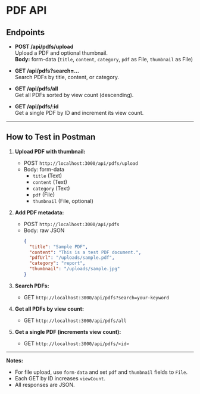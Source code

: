# PDF API

## Endpoints

- **POST /api/pdfs/upload**  
  Upload a PDF and optional thumbnail.  
  **Body:** form-data (`title`, `content`, `category`, `pdf` as File, `thumbnail` as File)

- **GET /api/pdfs?search=...**  
  Search PDFs by title, content, or category.

- **GET /api/pdfs/all**  
  Get all PDFs sorted by view count (descending).

- **GET /api/pdfs/:id**  
  Get a single PDF by ID and increment its view count.

---

## How to Test in Postman

1. **Upload PDF with thumbnail:**  
   - POST `http://localhost:3000/api/pdfs/upload`  
   - Body: form-data  
     - `title` (Text)  
     - `content` (Text)  
     - `category` (Text)  
     - `pdf` (File)  
     - `thumbnail` (File, optional)

2. **Add PDF metadata:**  
   - POST `http://localhost:3000/api/pdfs`  
   - Body: raw JSON  
     ```json
     {
       "title": "Sample PDF",
       "content": "This is a test PDF document.",
       "pdfUrl": "/uploads/sample.pdf",
       "category": "report",
       "thumbnail": "/uploads/sample.jpg"
     }
     ```

3. **Search PDFs:**  
   - GET `http://localhost:3000/api/pdfs?search=your-keyword`

4. **Get all PDFs by view count:**  
   - GET `http://localhost:3000/api/pdfs/all`

5. **Get a single PDF (increments view count):**  
   - GET `http://localhost:3000/api/pdfs/<id>`

---

**Notes:**
- For file upload, use `form-data` and set `pdf` and `thumbnail` fields to `File`.
- Each GET by ID increases `viewCount`.
- All responses are JSON.
